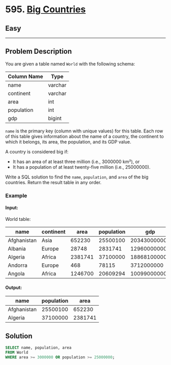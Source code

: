 # 595. [Big Countries](https://leetcode.com/problems/big-countries/description/)

## Easy

<hr> <div>

## Problem Description

You are given a table named `World` with the following schema:

| Column Name | Type    |
|-------------|---------|
| name        | varchar |
| continent   | varchar |
| area        | int     |
| population  | int     |
| gdp         | bigint  |

`name` is the primary key (column with unique values) for this table. Each row of this table gives information about the name of a country, the continent to which it belongs, its area, the population, and its GDP value.

A country is considered big if:

- It has an area of at least three million (i.e., 3000000 km²), or
- It has a population of at least twenty-five million (i.e., 25000000).

Write a SQL solution to find the `name`, `population`, and `area` of the big countries. Return the result table in any order.

### Example

#### Input:

World table:

| name        | continent | area    | population | gdp          |
|-------------|-----------|---------|------------|--------------|
| Afghanistan | Asia      | 652230  | 25500100   | 20343000000  |
| Albania     | Europe    | 28748   | 2831741    | 12960000000  |
| Algeria     | Africa    | 2381741 | 37100000   | 188681000000 |
| Andorra     | Europe    | 468     | 78115      | 3712000000   |
| Angola      | Africa    | 1246700 | 20609294   | 100990000000 |

#### Output:

| name        | population | area    |
|-------------|------------|---------|
| Afghanistan | 25500100   | 652230  |
| Algeria     | 37100000   | 2381741 |

## Solution

```sql
SELECT name, population, area
FROM World
WHERE area >= 3000000 OR population >= 25000000;
